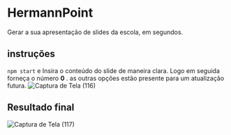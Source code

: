 # HermannPoint
Gerar a sua apresentação de slides da escola, em segundos.

## instruções
`npm start` e
Insira o conteúdo do slide de maneira clara. Logo em seguida forneça o número **0** . as outras opções estão presente para um atualização futura.
![Captura de Tela (116)](https://user-images.githubusercontent.com/67235201/105851328-afeffe80-5fc1-11eb-8cb9-4159f5ae693e.png)
## Resultado final
![Captura de Tela (117)](https://user-images.githubusercontent.com/67235201/105851601-137a2c00-5fc2-11eb-8444-9bb6ea4fa3d2.png)


